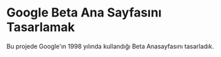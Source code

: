 # Google Beta Ana Sayfasını Tasarlamak

Bu projede Google'ın 1998 yılında kullandığı Beta Anasayfasını tasarladık.